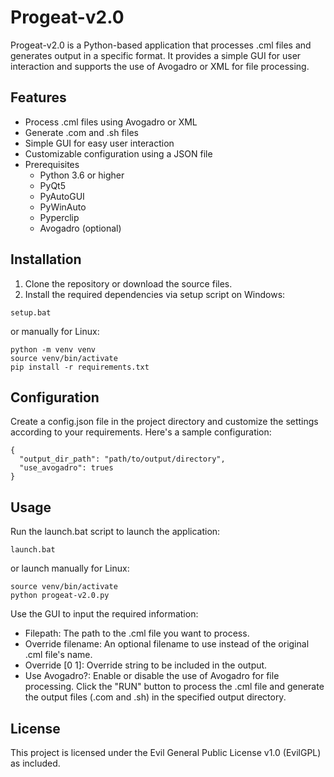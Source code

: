 # Progeat-v2.0
Progeat-v2.0 is a Python-based application that processes .cml files and generates output in a specific format. It provides a simple GUI for user interaction and supports the use of Avogadro or XML for file processing.

## Features
- Process .cml files using Avogadro or XML
- Generate .com and .sh files
- Simple GUI for easy user interaction
- Customizable configuration using a JSON file
- Prerequisites
    - Python 3.6 or higher
    - PyQt5
    - PyAutoGUI
    - PyWinAuto
    - Pyperclip
    - Avogadro (optional)
## Installation
1. Clone the repository or download the source files.
2. Install the required dependencies via setup script on Windows:
```
setup.bat
```
or manually for Linux:
```
python -m venv venv
source venv/bin/activate
pip install -r requirements.txt
```
## Configuration
Create a config.json file in the project directory and customize the settings according to your requirements. Here's a sample configuration:
```
{
  "output_dir_path": "path/to/output/directory",
  "use_avogadro": trues
}
```
## Usage
Run the launch.bat script to launch the application:

```
launch.bat
```
or launch manually for Linux:
```
source venv/bin/activate
python progeat-v2.0.py
```

Use the GUI to input the required information:

- Filepath: The path to the .cml file you want to process.
- Override filename: An optional filename to use instead of the original .cml file's name.
- Override [0 1]: Override string to be included in the output.
- Use Avogadro?: Enable or disable the use of Avogadro for file processing.
Click the "RUN" button to process the .cml file and generate the output files (.com and .sh) in the specified output directory.

## License
This project is licensed under the Evil General Public License v1.0 (EvilGPL) as included.